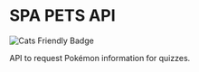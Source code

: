 # SPA PETS API

![Cats Friendly Badge](https://typelevel.org/cats/img/cats-badge-tiny.png)

API to request Pokémon information for quizzes.
